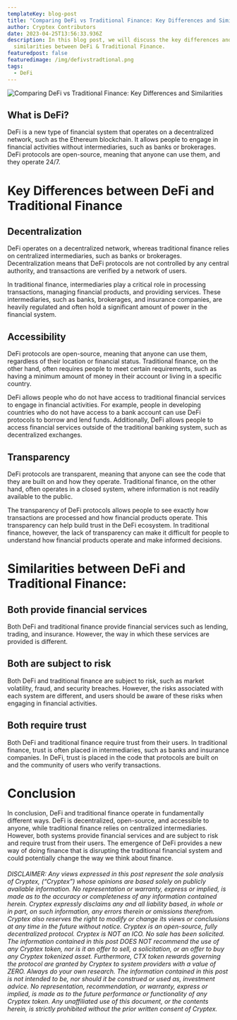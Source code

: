 ```yaml
---
templateKey: blog-post
title: "Comparing DeFi vs Traditional Finance: Key Differences and Similarities"
author: Cryptex Contributors
date: 2023-04-25T13:56:33.936Z
description: In this blog post, we will discuss the key differences and
  similarities between DeFi & Traditional Finance.
featuredpost: false
featuredimage: /img/defivstradtional.png
tags:
  - DeFi
---
```

![Comparing DeFi vs Traditional Finance: Key Differences and Similarities](/img/defivstradtional.png)

## What is DeFi?

DeFi is a new type of financial system that operates on a decentralized network, such as the Ethereum blockchain. It allows people to engage in financial activities without intermediaries, such as banks or brokerages. DeFi protocols are open-source, meaning that anyone can use them, and they operate 24/7.



# Key Differences between DeFi and Traditional Finance

## Decentralization

DeFi operates on a decentralized network, whereas traditional finance relies on centralized intermediaries, such as banks or brokerages. Decentralization means that DeFi protocols are not controlled by any central authority, and transactions are verified by a network of users.

In traditional finance, intermediaries play a critical role in processing transactions, managing financial products, and providing services. These intermediaries, such as banks, brokerages, and insurance companies, are heavily regulated and often hold a significant amount of power in the financial system.



## Accessibility

DeFi protocols are open-source, meaning that anyone can use them, regardless of their location or financial status. Traditional finance, on the other hand, often requires people to meet certain requirements, such as having a minimum amount of money in their account or living in a specific country.



DeFi allows people who do not have access to traditional financial services to engage in financial activities. For example, people in developing countries who do not have access to a bank account can use DeFi protocols to borrow and lend funds. Additionally, DeFi allows people to access financial services outside of the traditional banking system, such as decentralized exchanges.



## Transparency

DeFi protocols are transparent, meaning that anyone can see the code that they are built on and how they operate. Traditional finance, on the other hand, often operates in a closed system, where information is not readily available to the public.



The transparency of DeFi protocols allows people to see exactly how transactions are processed and how financial products operate. This transparency can help build trust in the DeFi ecosystem. In traditional finance, however, the lack of transparency can make it difficult for people to understand how financial products operate and make informed decisions.



# Similarities between DeFi and Traditional Finance:

## Both provide financial services

Both DeFi and traditional finance provide financial services such as lending, trading, and insurance. However, the way in which these services are provided is different.

## Both are subject to risk

Both DeFi and traditional finance are subject to risk, such as market volatility, fraud, and security breaches. However, the risks associated with each system are different, and users should be aware of these risks when engaging in financial activities.

## Both require trust

Both DeFi and traditional finance require trust from their users. In traditional finance, trust is often placed in intermediaries, such as banks and insurance companies. In DeFi, trust is placed in the code that protocols are built on and the community of users who verify transactions.



# Conclusion

In conclusion, DeFi and traditional finance operate in fundamentally different ways. DeFi is decentralized, open-source, and accessible to anyone, while traditional finance relies on centralized intermediaries. However, both systems provide financial services and are subject to risk and require trust from their users. The emergence of DeFi provides a new way of doing finance that is disrupting the traditional financial system and could potentially change the way we think about finance.



###### *DISCLAIMER: Any views expressed in this post represent the sole analysis of Cryptex, (“Cryptex”) whose opinions are based solely on publicly available information. No representation or warranty, express or implied, is made as to the accuracy or completeness of any information contained herein. Cryptex expressly disclaims any and all liability based, in whole or in part, on such information, any errors therein or omissions therefrom. Cryptex also reserves the right to modify or change its views or conclusions at any time in the future without notice. Cryptex is an open-source, fully decentralized protocol. Cryptex is NOT an ICO. No sale has been solicited. The information contained in this post DOES NOT recommend the use of any Cryptex token, nor is it an offer to sell, a solicitation, or an offer to buy any Cryptex tokenized asset. Furthermore, CTX token rewards governing the protocol are granted by Cryptex to system providers with a value of ZERO. Always do your own research. The information contained in this post is not intended to be, nor should it be construed or used as, investment advice. No representation, recommendation, or warranty, express or implied, is made as to the future performance or functionality of any Cryptex token. Any unaffiliated use of this document, or the contents herein, is strictly prohibited without the prior written consent of Cryptex.*